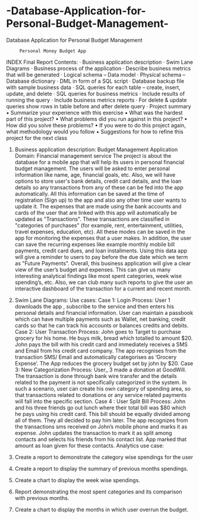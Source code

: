 # -Database-Application-for-Personal-Budget-Management-
Database Application for Personal Budget Management   

       	 Personal Money Budget App
 
 

 
INDEX
Final Report Contents:
·   	Business application description
·   	Swim Lane Diagrams
·   	Business process of the application
·   	Describe business metrics that will be generated
·   	Logical schema – Data model
·   	Physical schema – Database dictionary
·   	DML in form of a SQL script
·   	Database backup file with sample business data
·   	SQL queries for each table – create, insert, update, and delete
·   	SQL queries for business metrics
·   	Include results of running the query
·   	Include business metrics reports
·   	For delete & update queries show rows in table before and after delete query
·   	Project summary
▪ Summarize your experience with this exercise
▪ What was the hardest part of this project?
▪ What problems did you run against in this project?
▪ How did you solve these problems?
▪ If you were to do this project again, what methodology would you follow ▪ Suggestions for how to refine this project for the next class


 
1. Business application description:
Budget Management Application Domain: Financial management service
The project is about the database for a mobile app that will help its users in personal financial budget management. The users will be asked to enter personal information like name, age, financial goals, etc. Also, we will have options to store user's bank details, credit card details, and the loan details so any transactions from any of these can be fed into the app automatically. All this information can be saved at the time of registration (Sign up) to the app and also any other time user wants to update it. The expenses that are made using the bank accounts and cards of the user that are linked with this app will automatically be updated as "Transactions". These transactions are classified in "categories of purchases" (for example, rent, entertainment, utilities, travel expenses, education, etc). All these modes can be saved in the app for monitoring the expenses that a user makes. In addition, the user can save the recurring expenses like example monthly mobile bill payments, credit card dues, and loan installments. Using this data app will give a reminder to users to pay before the due date which we term as "Future Payments". Overall, this business application will give a clear view of the user’s budget and expenses. This can give us many interesting analytical findings like most spent categories, week wise spending’s, etc. Also, we can club many such reports to give the user an interactive dashboard of the transaction for a current and recent month.
 
 
 
2. Swim Lane Diagrams:
Use cases:
Case 1: Login Process:
User 1 downloads the app , subscribe to the service and then enters his personal details and financial information. User can maintain a passbook which can have multiple payments such as Wallet, net banking, credit cards so that he can track his accounts or balances credits and debits.
Case 2: User Transaction Process:
John goes to Target to purchase grocery for his home. He buys milk, bread which totalled to amount $20. John pays the bill with his credit card and immediately receives a SMS and Email from his credit card company. The app recognises from the transaction SMS/ Email and automatically categorises as ‘Grocery Expense’. The App reduces the grocery budget set by john by $20.
Case 3: New Categorization Process:
User_ 3 made a donation at GoodWill. The transaction is done through bank wire transfer and the details related to the payment is not specifically categorized in the system. In such a scenario, user can create his own category of spending area, so that transactions related to donations or any service related payments will fall into the specific section.
Case 4 : User Split Bill Process:
John and his three friends go out lunch where their total bill was $80 which he pays using his credit card. This bill should be equally divided among all of them. They all decided to pay him later. The app recognizes from the transactions sms received on John’s mobile phone and marks it as expense. John updates the transaction to mark it as split among contacts and selects his friends from his contact list. App marked that amount as loan given for these contacts.
Analytics use case:
1.	Create a report to demonstrate the category wise spendings for the user
2.	Create a report to display the summary of previous months spendings.
3.	Create a chart to display the week wise spendings.
4.	Report demonstrating the most spent categories and its comparison with previous months.
5.	Create a chart to display the months in which user overrun the budget.
 
